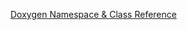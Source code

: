 <a href="https://reelrbtx.github.io/SMACC/master/html/namespacesm__viewer__sim.html">Doxygen Namespace & Class Reference</a>
